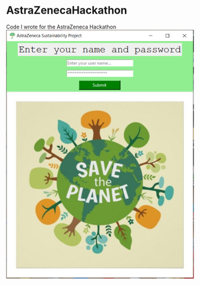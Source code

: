 # AstraZenecaHackathon
Code I wrote for the AstraZeneca Hackathon
![alt text](https://github.com/dvlasits/AstraZenecaHackathon/blob/main/LoginPage.png)
